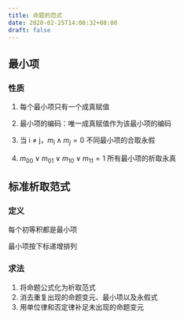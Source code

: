 ```yaml
---
title: 命题的范式
date: 2020-02-25T14:08:32+08:00
draft: false
---
```




## 最小项

### 性质

1. 每个最小项只有一个成真赋值

2. 最小项的编码：唯一成真赋值作为该最小项的编码

3. 当 i ≠ j，$m_i \land m_j =0$ 不同最小项的合取永假

4. $m_{00} \lor m_{01} \lor m_{10} \lor m_{11} = 1$ 所有最小项的析取永真

## 标准析取范式

### 定义

每个初等积都是最小项

最小项按下标递增排列

### 求法

1. 将命题公式化为析取范式
2. 消去重复出现的命题变元、最小项以及永假式
3. 用单位律和否定律补足未出现的命题变元